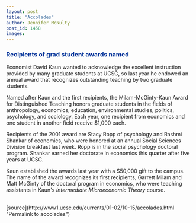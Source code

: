 ```yaml
---
layout: post
title: "Accolades"
author: Jennifer McNulty
post_id: 1458
images:
---
```


<h3>
  <font color="#003399"><b>Recipients of grad student awards named</b></font>
</h3>
<p>
  Economist David Kaun wanted to acknowledge the excellent instruction provided by many graduate students at UCSC, so last year he endowed an annual award that recognizes outstanding teaching by two graduate students.
</p>
<p>
  Named after Kaun and the first recipients, the Milam-McGinty-Kaun Award for Distinguished Teaching honors graduate students in the fields of anthropology, economics, education, environmental studies, politics, psychology, and sociology. Each year, one recipient from economics and one student in another field receive $1,000 each.
</p>
<p>
  Recipients of the 2001 award are Stacy Ropp of psychology and Rashmi Shankar of economics, who were honored at an annual Social Sciences Division breakfast last week. Ropp is in the social psychology doctoral program. Shankar earned her doctorate in economics this quarter after five years at UCSC.
</p>
<p>
  Kaun established the awards last year with a $50,000 gift to the campus. The name of the award recognizes its first recipients, Garrett Milam and Matt McGinty of the doctoral program in economics, who were teaching assistants in Kaun's <i>Intermediate Microeconomic Theory</i> course.<br>
  <br>

</p>
[source](http://www1.ucsc.edu/currents/01-02/10-15/accolades.html "Permalink to accolades")
